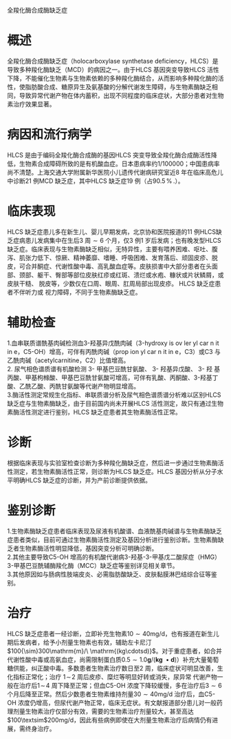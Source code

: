 全羧化酶合成酶缺乏症  
# 概述  
全羧化酶合成酶缺乏症（holocarboxylase synthetase deficiency，HLCS）是导致多种羧化酶缺乏（MCD）的病因之一。由于HLCS 基因突变导致HLCS 活性下降，不能催化生物素与生物素依赖的多种羧化酶结合，从而影响多种羧化酶的活性，使脂肪酸合成、糖原异生及氨基酸的分解代谢发生障碍，与生物素酶缺乏相同，导致异常代谢产物在体内蓄积，出现不同程度的临床症状，大部分患者对生物素治疗效果显著。  
# 病因和流行病学  
HLCS 是由于编码全羧化酶合成酶的基因HLCS 突变导致全羧化酶合成酶活性降低，生物素合成障碍所致的是有机酸血症。日本患病率约1/100000；中国患病率尚不清楚。上海交通大学附属新华医院小儿遗传代谢病研究室近8 年在临床高危儿中诊断21 例MCD 缺乏症，其中HLCS 缺乏症19 例（占$90.5\,\%\,.$）。  
# 临床表现  
HLCS 缺乏症患儿多在新生儿、婴儿早期发病，北京协和医院报道的11 例HLCS缺乏症病患儿发病集中在生后3 周${\sim}6$ 个月，仅3 例1 岁后发病；也有晚发型HLCS缺乏症。临床表现与生物素酶缺乏相似，无特异性，主要有喂养困难、呕吐、腹泻、肌张力低下、惊厥、精神萎靡、嗜睡、呼吸困难、发育落后、顽固皮疹、脱皮，可合并酮症、代谢性酸中毒、高乳酸血症等。皮肤损害中大部分患者在头面部、颈部、躯干、臀部等部位皮肤红疹或红斑、溃烂或水疱、糠状或片状鳞屑，或皮肤干糙、 脱皮等，少数仅在口周、眼周、肛周局部出现皮疹。 HLCS  缺乏症患者不伴听力或 视力障碍，不同于生物素酶缺乏症。  
# 辅助检查  
1.血串联质谱酰基肉碱检测血3-羟基异戊酰肉碱（3-hydroxy is ov ler yl car n it in e，C5-OH）增高，可伴有丙酰肉碱（prop ion yl car n it in e，C3）或C3 与乙酰肉碱（acetylcarnitine，C2）比值增高。  
2. 尿气相色谱质谱有机酸检测 3- 甲基巴豆酰甘氨酸、 3- 羟基异戊酸、 3- 羟 基丙酸、甲基枸橼酸、甲基巴豆酰甘氨酸可增高，可伴有乳酸、丙酮酸、3-羟基丁酸、乙酰乙酸、丙酰甘氨酸等代谢产物明显增高。  
3.酶活性测定常规生化指标、串联质谱分析及尿气相色谱质谱分析难以区别HLCS 缺乏症与生物素酶缺乏，由于目前国内尚未开展HLCS 活性测定，故只有通过生物素酶活性测定进行鉴别，HLCS 缺乏症患者其生物素酶活性正常。  
# 诊断  
根据临床表现与实验室检查诊断为多种羧化酶缺乏症，然后进一步通过生物素酶活性测定，若生物素酶活性正常，则诊断为HLCS 缺乏症。HLCS 基因分析从分子水平明确HLCS 缺乏症的诊断，并为产前诊断提供依据。  
# 鉴别诊断  
1.生物素酶缺乏症患者临床表现及尿液有机酸谱、血液酰基肉碱谱与生物素酶缺乏症患者类似，目前可通过生物素酶活性测定及基因分析进行鉴别诊断。生物素酶缺乏者生物素酶活性明显降低，基因突变分析可明确诊断。  
2.其他主要导致C5-OH 增高的有机酸代谢病3-羟基-3-甲基戊二酸尿症（HMG）3-甲基巴豆酰辅酶羧化酶（MCC）缺乏症等鉴别详见相关章节。  
3.其他原因如与肠病性肢端皮炎、必需脂肪酸缺乏、皮肤黏膜淋巴结综合征等鉴别。  
# 治疗  
HLCS 缺乏症患者一经诊断，立即补充生物素$10{\sim}40\mathrm{mg/d}$，也有报道在新生儿期后发病者，给予小剂量生物素也有效，辅助左卡尼汀$100{\sim}300\mathrm{m}/\ \mathrm{(kg\cdotsd)}$。对于重症患者，如合并代谢性酸中毒或高氨血症，尚需限制蛋白质$0.5{\sim}1.0\mathbf{g}/\left(\mathbf{kg}\ {\bullet}\mathbf{d}\right)$）补充大量葡萄糖供能，纠正酸中毒。多数患者生物素治疗数日至2 周，临床症状可明显改善，生化指标正常化；治疗 $1\!\sim\!2$  周后皮疹、糜烂等明显好转或消失，尿异常 代谢产物一般在治疗后$1\!\sim\!4$ 周下降至正常；但血C5-OH 浓度下降较缓慢，多在治疗后$3{\sim}6$ 个月后降至正常。然后少数患者生物素维持剂量$30{\sim}40\mathrm{mg/d}$ 治疗后，血C5-OH 浓度仍增高，但尿代谢产物正常，临床无症状。有文献报道部分患儿对一般药理剂量生物素治疗仅部分有效，需要的生物素治疗剂量较大，甚至高达$100\textsim$$200\mathrm{mg/d}$，因此有些病例即使在大剂量生物素治疗后病情仍有进展，需终身治疗。  
